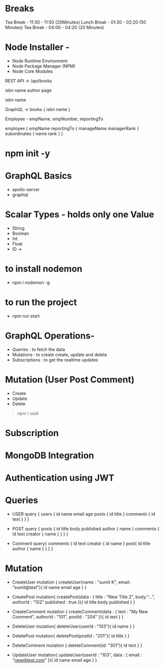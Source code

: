 # Breaks
Tea Break - 11:30 - 11:50 (20Minutes)
Lunch Break - 01:30 - 02:20 (50 Minutes) 
Tea Break - 04:00 - 04:20 (20 Minutes)


# Node Installer -
- Node Runtime Environment
- Node Package Manager (NPM)
- Node Core Modules



REST API -> /api/books

isbn
name
author
page


isbn
name

GraphQL -> 
books { isbn name }


Employee - empName, empNumber, reportingTo

employee {
    empName
    reportingTo {
        manageName
        managerRank
    }
    subordinates {
        name
        rank
    }
}

# npm init -y

# GraphQL Basics
- apollo-server
- graphql


# Scalar Types - holds only one Value
- String
- Boolean
- Int
- Float
- ID ->


# to install nodemon
- npm i nodemon -g

# to run the project
- npm run start

# GraphQL Operations-
- Queries : to fetch the data
- Mutations : to create create, update and delete
- Subscriptions : to get the realtime updates

# Mutation (User Post Comment)
- Create
- Update
- Delete

> npm i uuid

# Subscription

# MongoDB Integration

# Authentication using JWT



# Queries
- USER
query {
users {
  id
  name
  email
  age
  posts {
    id
    title
  }
  comments {
    id
    text
  }
}
}

- POST
query {
  posts {
    id
    title
    body
    published
    author {
      name
    }
    comments {
      id
      text
      creator {
        name
      }
    }
  }
}

- Comment
query{
  comments {
    id
    text
    creator {
      id
      name
    }
    post{
      id
      title
      author {
        name
      }
    }
  }
}


# Mutation
- CreateUser
mutation {
  createUser(name : "sumit K", email: "sumit@test"){
    id
    name
    email
    age
  }
}

- CreatePost
mutation{
  createPost(data : {
    title : "New Title 2",
    body:"...",
    authorId : "102"
    published : true
  }){
    id
    title
    body
    published
  }
}

- CreateComment
mutation {
  createComment(data : {
    text : "My New Comment",
    authorId : "101",
    postId : "204"
  }){
    id
    text
  }
}

- DeleteUser
mutation{
  deleteUser(userId : "103"){
    id
    name
  }
}

- DeletePost
mutation{
  deletePost(postId : "201"){
    id
    title
  }
}

- DeleteComment
mutation {
  deleteComment(id: "301"){
    id
    text
  }
}

- UpdateUser
mutation{
  updateUser(userId : "103", data : {
     email : "new@test.com"
     }){
    id name email age
  }
}
